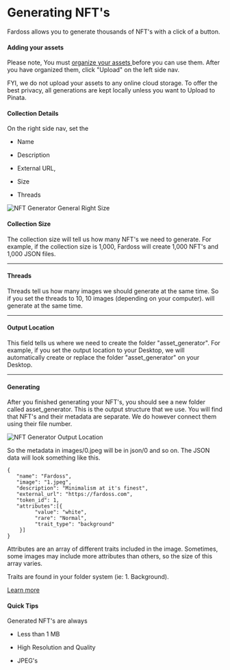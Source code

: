 # Generating NFT's

Fardoss allows you to generate thousands of NFT's with a click of a button.

#### Adding your assets

Please note, You must [organize your assets ](https://fardoss.com/docs/setting-up) before you can use them. After you have organized them, click "Upload" on the left side nav. 

FYI, we do not upload your assets to any online cloud storage. To offer the best privacy, all generations are kept locally unless you want to Upload to Pinata.

#### Collection Details

On the right side nav, set the

- Name

- Description

- External URL,

- Size

- Threads

![NFT Generator General Right Size](https://s3.amazonaws.com/cdn.fardoss.com/docs_content/General%20section.png)

#### Collection Size

The collection size will tell us how many NFT's we need to generate. For example, if the collection size is 1,000, Fardoss will create 1,000 NFT's and 1,000 JSON files.

---

#### Threads

Threads tell us how many images we should generate at the same time. So if you set the threads to 10, 10 images (depending on your computer). will generate at the same time.

---

#### Output Location

This field tells us where we need to create the folder "asset_generator". For example, if you set the output location to your Desktop, we will automatically create or replace the folder "asset_generator" on your Desktop.

---

#### Generating

After you finished generating your NFT's, you should see a new folder called asset_generator. This is the output structure that we use. You will find that NFT's and their metadata are separate. We do however connect them using their file number.

![NFT Generator Output Location](https://s3.amazonaws.com/cdn.fardoss.com/docs_content/Output%20Folder%20Structure.png)

So the metadata in images/0.jpeg will be in json/0 and so on. The JSON data will look something like this.

```json5
{
   "name": "Fardoss",
   "image": "1.jpeg",
   "description": "Minimalism at it's finest",
   "external_url": "https://fardoss.com",
   "token_id": 1,
   "attributes":[{
         "value": "white",
         "rare": "Normal",
         "trait_type": "background"
    }]
}
```

Attributes are an array of different traits included in the image. Sometimes, some images may include more attributes than others, so the size of this array varies. 

Traits are found in your folder system (ie: 1. Background). 

[Learn more](https://fardoss.com/docs/setting-up/placements)

#### Quick Tips

Generated NFT's are always

- Less than 1 MB

- High Resolution and Quality

- JPEG's
